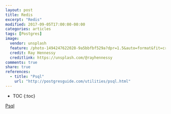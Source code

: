 ```yaml
---
layout: post
title: Redis
excerpt: "Redis"
modified: 2017-09-05T17:00:00-00:00
categories: articles
tags: [Postgres]
image:
  vendor: unsplash
  feature: /photo-1494247622028-9a5bbfbf529a?dpr=1.5&auto=format&fit=crop&w=1500&h=998&q=80&cs=tinysrgb&crop=
  credit: Ray Hennessy
  creditlink: https://unsplash.com/@rayhennessy
comments: true
share: true
references:
  - title: "Psql"
    url: "http://postgresguide.com/utilities/psql.html"
---
```


* TOC
{:toc}

[Psql](http://postgresguide.com/utilities/psql.html)
